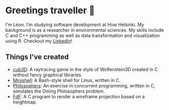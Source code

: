 # Greetings traveller 👋

I'm Léon. I'm studying software development at Hive Helsinki. My background is as a researcher in environmental sciences. My skills include C and C++ programming as well as data transformation and visualization using R. Checkout my [LinkedIn](www.linkedin.com/in/leon-mercier)!

## Things I've created

-   [cub3D](https://github.com/LeonMercier/cub3D): A raytracing game in the style of Wolfenstein3D created in C without fancy graphical libraries. 
-   [Minishell](https://github.com/LeonMercier/Minishell): A Bash-style shell for Linux, written in C.
-   [Philosophers](https://github.com/LeonMercier/philosophers): An exercise in concurrent programming, written in C, simulates the Dining Philosophers problem.
-   [FdF](https://github.com/LeonMercier/FdF): A C program to render a wireframe projection based on a heightmap. 

<!--
sample comment
-->
